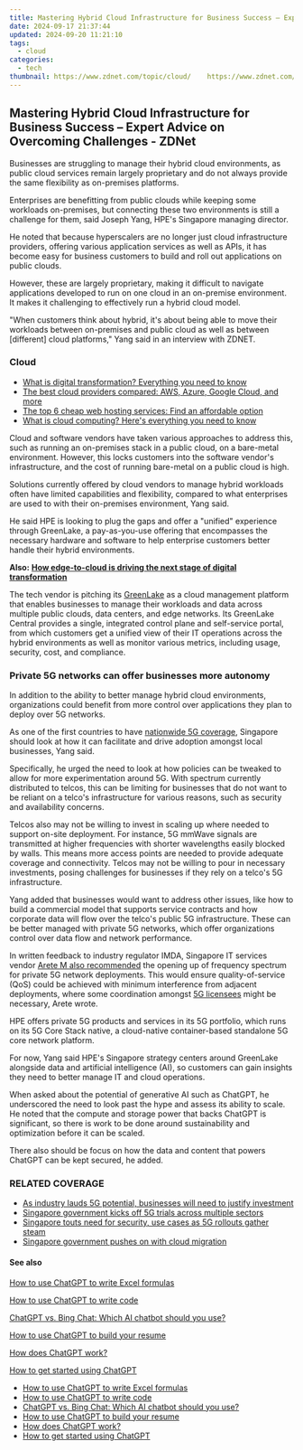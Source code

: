 ```yaml
---
title: Mastering Hybrid Cloud Infrastructure for Business Success – Expert Advice on Overcoming Challenges - ZDNet
date: 2024-09-17 21:37:44
updated: 2024-09-20 11:21:10
tags:
  - cloud
categories:
  - tech
thumbnail: https://www.zdnet.com/topic/cloud/    https://www.zdnet.com/a/img/resize/0a45f841efa869f2c938f4eb6ff5b19216a03325/2016/03/24/0bb9f7b7-73d8-4da0-bbf6-31c45ca33279/integrating-hybrid-cloud-intro.jpg?width=170&height=96&fit=crop&auto=webp
---
```


## Mastering Hybrid Cloud Infrastructure for Business Success – Expert Advice on Overcoming Challenges - ZDNet

Businesses are struggling to manage their hybrid cloud environments, as public cloud services remain largely proprietary and do not always provide the same flexibility as on-premises platforms.

Enterprises are benefitting from public clouds while keeping some workloads on-premises, but connecting these two environments is still a challenge for them, said Joseph Yang, HPE's Singapore managing director. 

He noted that because hyperscalers are no longer just cloud infrastructure providers, offering various application services as well as APIs, it has become easy for business customers to build and roll out applications on public clouds. 

However, these are largely proprietary, making it difficult to navigate applications developed to run on one cloud in an on-premise environment. It makes it challenging to effectively run a hybrid cloud model.

"When customers think about hybrid, it's about being able to move their workloads between on-premises and public cloud as well as between \[different\] cloud platforms," Yang said in an interview with ZDNET. 

### Cloud

* [​What is digital transformation? Everything you need to know](https://www.zdnet.com/article/what-is-digital-transformation-everything-you-need-to-know-about-how-technology-is-reshaping/)
* [The best cloud providers compared: AWS, Azure, Google Cloud, and more](https://www.zdnet.com/article/the-top-cloud-providers-of-2021-aws-microsoft-azure-google-cloud-hybrid-saas/)
* [The top 6 cheap web hosting services: Find an affordable option](https://www.zdnet.com/article/best-cheap-web-hosting/)
* [What is cloud computing? Here's everything you need to know](https://www.zdnet.com/article/what-is-cloud-computing-everything-you-need-to-know-about-the-cloud/)

Cloud and software vendors have taken various approaches to address this, such as running an on-premises stack in a public cloud, on a bare-metal environment. However, this locks customers into the software vendor's infrastructure, and the cost of running bare-metal on a public cloud is high. 

Solutions currently offered by cloud vendors to manage hybrid workloads often have limited capabilities and flexibility, compared to what enterprises are used to with their on-premises environment, Yang said. 

He said HPE is looking to plug the gaps and offer a "unified" experience through GreenLake, a pay-as-you-use offering that encompasses the necessary hardware and software to help enterprise customers better handle their hybrid environments. 

**Also:** [**How edge-to-cloud is driving the next stage of digital transformation**](https://www.zdnet.com/article/how-edge-to-cloud-is-driving-the-next-stage-of-digital-transformation/)

The tech vendor is pitching its [GreenLake](https://www.zdnet.com/article/hpe-expands-greenlake-with-new-cloud-services-silicon-on-demand-and-more/) as a cloud management platform that enables businesses to manage their workloads and data across multiple public clouds, data centers, and edge networks. Its GreenLake Central provides a single, integrated control plane and self-service portal, from which customers get a unified view of their IT operations across the hybrid environments as well as monitor various metrics, including usage, security, cost, and compliance. 

### Private 5G networks can offer businesses more autonomy

In addition to the ability to better manage hybrid cloud environments, organizations could benefit from more control over applications they plan to deploy over 5G networks. 

As one of the first countries to have [nationwide 5G coverage](https://www.zdnet.com/article/singtel-claims-95-standalone-5g-coverage-eyes-enterprise-uptake/), Singapore should look at how it can facilitate and drive adoption amongst local businesses, Yang said. 

Specifically, he urged the need to look at how policies can be tweaked to allow for more experimentation around 5G. With spectrum currently distributed to telcos, this can be limiting for businesses that do not want to be reliant on a telco's infrastructure for various reasons, such as security and availability concerns. 

Telcos also may not be willing to invest in scaling up where needed to support on-site deployment. For instance, 5G mmWave signals are transmitted at higher frequencies with shorter wavelengths easily blocked by walls. This means more access points are needed to provide adequate coverage and connectivity. Telcos may not be willing to pour in necessary investments, posing challenges for businesses if they rely on a telco's 5G infrastructure.

Yang added that businesses would want to address other issues, like how to build a commercial model that supports service contracts and how corporate data will flow over the telco's public 5G infrastructure. These can be better managed with private 5G networks, which offer organizations control over data flow and network performance. 

In written feedback to industry regulator IMDA, Singapore IT services vendor [Arete M also recommended](https://www.imda.gov.sg/-/media/imda/files/inner/pcdg/consultations/consultation-paper/public-consultation-on-5g-mobile-services-and-networks/consultation-on-the-proposed-approaches-to-introduce-the-next-generation-of-mobile-services.pdf) the opening up of frequency spectrum for private 5G network deployments. This would ensure quality-of-service (QoS) could be achieved with minimum interference from adjacent deployments, where some coordination amongst [5G licensees](https://www.zdnet.com/home-and-office/networking/singapore-unveils-winning-5g-licensees-tpg-loses-out-on-nationwide-bid/) might be necessary, Arete wrote. 

HPE offers private 5G products and services in its 5G portfolio, which runs on its 5G Core Stack native, a cloud-native container-based standalone 5G core network platform.

For now, Yang said HPE's Singapore strategy centers around GreenLake alongside data and artificial intelligence (AI), so customers can gain insights they need to better manage IT and cloud operations. 

When asked about the potential of generative AI such as ChatGPT, he underscored the need to look past the hype and assess its ability to scale. He noted that the compute and storage power that backs ChatGPT is significant, so there is work to be done around sustainability and optimization before it can be scaled. 

There also should be focus on how the data and content that powers ChatGPT can be kept secured, he added. 

### RELATED COVERAGE

* [As industry lauds 5G potential, businesses will need to justify investment](https://www.zdnet.com/article/as-industry-lauds-5g-potential-businesses-will-need-to-justify-investment/)
* [Singapore government kicks off 5G trials across multiple sectors](https://www.zdnet.com/article/singapore-government-kicks-off-5g-trials-across-multiple-sectors/)
* [Singapore touts need for security, use cases as 5G rollouts gather steam](https://www.zdnet.com/article/singapore-touts-need-for-security-use-cases-as-5g-rollouts-gather-steam/)
* [Singapore government pushes on with cloud migration](https://www.zdnet.com/article/singapore-government-pushes-on-with-cloud-migration/)

#### See also

[How to use ChatGPT to write Excel formulas](https://www.zdnet.com/article/how-to-use-chatgpt-to-write-excel-formulas/ "How to use ChatGPT to write Excel formulas")

[How to use ChatGPT to write code](https://www.zdnet.com/article/how-to-use-chatgpt-to-write-code/ "How to use ChatGPT to write code")

[ChatGPT vs. Bing Chat: Which AI chatbot should you use?](https://www.zdnet.com/article/chatgpt-vs-copilot/ "ChatGPT vs. Bing Chat: Which AI chatbot should you use?")

[How to use ChatGPT to build your resume](https://www.zdnet.com/article/how-to-use-chatgpt-to-write-your-resume/ "How to use ChatGPT to build your resume")

[How does ChatGPT work?](https://www.zdnet.com/article/how-does-chatgpt-work/ "How does ChatGPT work?")

[How to get started using ChatGPT](https://www.zdnet.com/article/how-to-use-chatgpt/ "How to get started using ChatGPT")

* [How to use ChatGPT to write Excel formulas](https://www.zdnet.com/article/how-to-use-chatgpt-to-write-excel-formulas/ "How to use ChatGPT to write Excel formulas")
* [How to use ChatGPT to write code](https://www.zdnet.com/article/how-to-use-chatgpt-to-write-code/ "How to use ChatGPT to write code")
* [ChatGPT vs. Bing Chat: Which AI chatbot should you use?](https://www.zdnet.com/article/chatgpt-vs-copilot/ "ChatGPT vs. Bing Chat: Which AI chatbot should you use?")
* [How to use ChatGPT to build your resume](https://www.zdnet.com/article/how-to-use-chatgpt-to-write-your-resume/ "How to use ChatGPT to build your resume")
* [How does ChatGPT work?](https://www.zdnet.com/article/how-does-chatgpt-work/ "How does ChatGPT work?")
* [How to get started using ChatGPT](https://www.zdnet.com/article/how-to-use-chatgpt/ "How to get started using ChatGPT")

<ins class="adsbygoogle"
     style="display:block"
     data-ad-format="autorelaxed"
     data-ad-client="ca-pub-7571918770474297"
     data-ad-slot="1223367746"></ins>



<ins class="adsbygoogle"
     style="display:block"
     data-ad-client="ca-pub-7571918770474297"
     data-ad-slot="8358498916"
     data-ad-format="auto"
     data-full-width-responsive="true"></ins>

